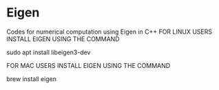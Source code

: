 # Eigen
Codes for numerical computation using Eigen in C++
FOR LINUX USERS INSTALL EIGEN USING THE COMMAND

sudo apt install libeigen3-dev


FOR MAC USERS INSTALL EIGEN USING THE COMMAND

brew install eigen
